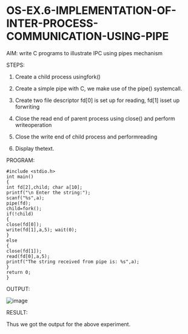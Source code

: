 # OS-EX.6-IMPLEMENTATION-OF-INTER-PROCESS-COMMUNICATION-USING-PIPE

AIM:
write C programs to illustrate IPC using pipes mechanism



STEPS:

1. Create a child process usingfork()
  
2. Create a simple pipe with C, we make use of the pipe() systemcall.
  
3. Create two file descriptor fd[0] is set up for reading, fd[1] isset up forwriting
  
4. Close the read end of parent process using close() and perform writeoperation
  
7. Close the write end of child process and performreading
   
8. Display thetext.


PROGRAM:

```
#include <stdio.h>
int main()
{
int fd[2],child; char a[10];
printf("\n Enter the string:");
scanf("%s",a);
pipe(fd);
child=fork();
if(!child)
{
close(fd[0]);
write(fd[1],a,5); wait(0);
}
else
{
close(fd[1]);
read(fd[0],a,5);
printf("The string received from pipe is: %s",a);
}
return 0;
}

```

OUTPUT:

![image](https://github.com/varsha-2005/OS-EX.6-IMPLEMENTATION-OF-INTER-PROCESS-COMMUNICATION-USING-PIPE/assets/119288183/c0d07745-2d24-4978-a128-fde627172904)



RESULT:

Thus we got the output for the above experiment.



